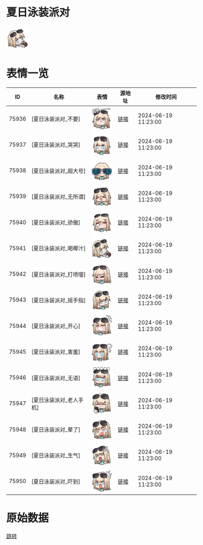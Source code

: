 # 夏日泳装派对

<img src="./cover.png" height="60" alt="cover" />

# 表情一览

|ID|名称|表情|源地址|修改时间|
|----|----|----|----|----|
|75936|[夏日泳装派对_不要]|<img src="./pic/075936_%5B夏日泳装派对_不要%5D.png" height="60" alt="不要"/>|[链接](https://i0.hdslb.com/bfs/garb/20dec15567e9dafc12fa50bb9508672b5027d28f.png)|2024-06-19 11:23:00|
|75937|[夏日泳装派对_哭哭]|<img src="./pic/075937_%5B夏日泳装派对_哭哭%5D.png" height="60" alt="哭哭"/>|[链接](https://i0.hdslb.com/bfs/garb/17cea963b14a966a55efce393093c42c0c6196a8.png)|2024-06-19 11:23:00|
|75938|[夏日泳装派对_超大号]|<img src="./pic/075938_%5B夏日泳装派对_超大号%5D.png" height="60" alt="超大号"/>|[链接](https://i0.hdslb.com/bfs/garb/8f8303bf574c81818a5e21759af0247208d78938.png)|2024-06-19 11:23:00|
|75939|[夏日泳装派对_无所谓]|<img src="./pic/075939_%5B夏日泳装派对_无所谓%5D.png" height="60" alt="无所谓"/>|[链接](https://i0.hdslb.com/bfs/garb/1916607233d30e51cd103a2032f03ae38731af5e.png)|2024-06-19 11:23:00|
|75940|[夏日泳装派对_骄傲]|<img src="./pic/075940_%5B夏日泳装派对_骄傲%5D.png" height="60" alt="骄傲"/>|[链接](https://i0.hdslb.com/bfs/garb/904b26b86efa1e47494687f1add62f12473c6462.png)|2024-06-19 11:23:00|
|75941|[夏日泳装派对_喝椰汁]|<img src="./pic/075941_%5B夏日泳装派对_喝椰汁%5D.png" height="60" alt="喝椰汁"/>|[链接](https://i0.hdslb.com/bfs/garb/653eabac68e1d552048b4c91064388142ef16a90.png)|2024-06-19 11:23:00|
|75942|[夏日泳装派对_打喷嚏]|<img src="./pic/075942_%5B夏日泳装派对_打喷嚏%5D.png" height="60" alt="打喷嚏"/>|[链接](https://i0.hdslb.com/bfs/garb/d82b7bbca3a21a8a2edf43e9bc6e78332c559e19.png)|2024-06-19 11:23:00|
|75943|[夏日泳装派对_摇手指]|<img src="./pic/075943_%5B夏日泳装派对_摇手指%5D.png" height="60" alt="摇手指"/>|[链接](https://i0.hdslb.com/bfs/garb/a32031d6cf8105da2db97240e41ebe4f6305ae14.png)|2024-06-19 11:23:00|
|75944|[夏日泳装派对_开心]|<img src="./pic/075944_%5B夏日泳装派对_开心%5D.png" height="60" alt="开心"/>|[链接](https://i0.hdslb.com/bfs/garb/5a5d5ca7b1f47942187ba4af472156c8562783de.png)|2024-06-19 11:23:00|
|75945|[夏日泳装派对_害羞]|<img src="./pic/075945_%5B夏日泳装派对_害羞%5D.png" height="60" alt="害羞"/>|[链接](https://i0.hdslb.com/bfs/garb/3b957e2711cc790c3cb7f85aa2c0c10086cb7f1c.png)|2024-06-19 11:23:00|
|75946|[夏日泳装派对_无语]|<img src="./pic/075946_%5B夏日泳装派对_无语%5D.png" height="60" alt="无语"/>|[链接](https://i0.hdslb.com/bfs/garb/d2839a0d84a36e62d84aaff476ff577fe51b686e.png)|2024-06-19 11:23:00|
|75947|[夏日泳装派对_老人手机]|<img src="./pic/075947_%5B夏日泳装派对_老人手机%5D.png" height="60" alt="老人手机"/>|[链接](https://i0.hdslb.com/bfs/garb/b0c758bf24acc93835fd03550d7a03d2616ce5c8.png)|2024-06-19 11:23:00|
|75948|[夏日泳装派对_晕了]|<img src="./pic/075948_%5B夏日泳装派对_晕了%5D.png" height="60" alt="晕了"/>|[链接](https://i0.hdslb.com/bfs/garb/e091977eb55e9047862ab0a2d0ce75e59fc6721b.png)|2024-06-19 11:23:00|
|75949|[夏日泳装派对_生气]|<img src="./pic/075949_%5B夏日泳装派对_生气%5D.png" height="60" alt="生气"/>|[链接](https://i0.hdslb.com/bfs/garb/477a85a20dc0721735a85d13d47bef073bc30572.png)|2024-06-19 11:23:00|
|75950|[夏日泳装派对_吓到]|<img src="./pic/075950_%5B夏日泳装派对_吓到%5D.png" height="60" alt="吓到"/>|[链接](https://i0.hdslb.com/bfs/garb/b348274827cb76fddeee3361ba9e80c2b6a1320a.png)|2024-06-19 11:23:00|

# 原始数据

[跳转](./raw.json)

